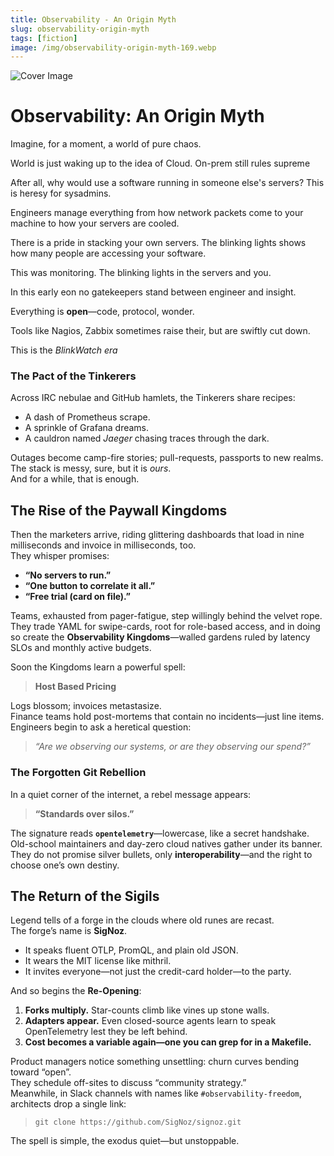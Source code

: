```yaml
---
title: Observability - An Origin Myth
slug: observability-origin-myth
tags: [fiction]
image: /img/observability-origin-myth-169.webp
---
```


![Cover Image](/img/observability-origin-myth-169.webp)


# Observability: An Origin Myth

Imagine, for a moment, a world of pure chaos.

World is just waking up to the idea of Cloud. On-prem still rules supreme

After all, why would use a software running in someone else's servers? This is heresy for sysadmins.

Engineers manage everything from how network packets come to your machine to how your servers are cooled.

There is a pride in stacking your own servers. The blinking lights shows how many people are accessing your software.

This was monitoring. The blinking lights in the servers and you.

In this early eon no gatekeepers stand between engineer and insight. 

Everything is **open**—code, protocol, wonder.  

Tools like Nagios, Zabbix sometimes raise their, but are swiftly cut down.

This is the *BlinkWatch era*

### The Pact of the Tinkerers
Across IRC nebulae and GitHub hamlets, the Tinkerers share recipes:

* A dash of Prometheus scrape.  
* A sprinkle of Grafana dreams.  
* A cauldron named *Jaeger* chasing traces through the dark.

Outages become camp-fire stories; pull-requests, passports to new realms.  
The stack is messy, sure, but it is _ours_.  
And for a while, that is enough.


## The Rise of the Paywall Kingdoms

Then the marketers arrive, riding glittering dashboards that load in nine milliseconds and invoice in milliseconds, too.  
They whisper promises:

* **“No servers to run.”**  
* **“One button to correlate it all.”**  
* **“Free trial (card on file).”**

Teams, exhausted from pager-fatigue, step willingly behind the velvet rope.  
They trade YAML for swipe-cards, root for role-based access, and in doing so create the **Observability Kingdoms**—walled gardens ruled by latency SLOs and monthly active budgets.

Soon the Kingdoms learn a powerful spell:

> **Host Based Pricing**

Logs blossom; invoices metastasize.  
Finance teams hold post-mortems that contain no incidents—just line items.  
Engineers begin to ask a heretical question:

> *“Are we observing our systems, or are they observing our spend?”*


### The Forgotten Git Rebellion
In a quiet corner of the internet, a rebel message appears:

> **“Standards over silos.”**

The signature reads **`opentelemetry`**—lowercase, like a secret handshake.  
Old-school maintainers and day-zero cloud natives gather under its banner.  
They do not promise silver bullets, only **interoperability**—and the right to choose one’s own destiny.


## The Return of the Sigils

Legend tells of a forge in the clouds where old runes are recast.  
The forge’s name is **SigNoz**.

* It speaks fluent OTLP, PromQL, and plain old JSON.  
* It wears the MIT license like mithril.  
* It invites everyone—not just the credit-card holder—to the party.

And so begins the **Re-Opening**:

1. **Forks multiply.** Star-counts climb like vines up stone walls.  
2. **Adapters appear.** Even closed-source agents learn to speak OpenTelemetry lest they be left behind.  
3. **Cost becomes a variable again—one you can grep for in a Makefile.**

Product managers notice something unsettling: churn curves bending toward “open”.  
They schedule off-sites to discuss “community strategy.”  
Meanwhile, in Slack channels with names like `#observability-freedom`, architects drop a single link:

> `git clone https://github.com/SigNoz/signoz.git`

The spell is simple, the exodus quiet—but unstoppable.

